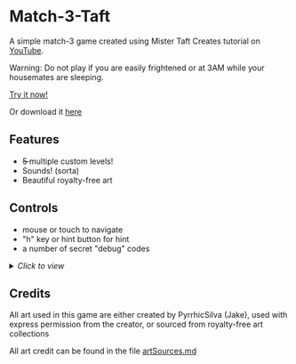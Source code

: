 # Match-3-Taft

A simple match-3 game created using Mister Taft Creates tutorial on [YouTube](https://youtube.com/playlist?list=PL4vbr3u7UKWrxEz75MqmTDd899cYAvQ_B).

Warning: Do not play if you are easily frightened or at 3AM while your housemates are sleeping.

[Try it now!](https://github.com/PyrrhicShadow/Another-Match-3/tree/main/Builds/Web%20Build/anothermatch3.html) 

Or download it [here](https://github.com/PyrrhicShadow/Another-Match-3/tree/main/Builds)

## Features

* <s>5 </s>multiple custom levels!
* Sounds! (sorta) 
* Beautiful royalty-free art

## Controls 

* mouse or touch to navigate 
* "h" key or hint button for hint 
* a number of secret "debug" codes 

<details>
    <summary><i>Click to view</i></summary>

These are technically debugging tools but I left them in here as cheat-codes/easter eggs. Have fun!

* "s" to shuffle the board
* bomb commands (turns the piece the mouse is hovering over into said bomb)
    ** "c" for color bomb
    ** "a" for adjacent bomb
    ** right or left arrow key for row bomb
    ** up or down arrow key for col bomb 
    ** right-click to unmake bomb 

</details>

## Credits 

All art used in this game are either created by PyrrhicSilva (Jake), used with express permission from the creator, or sourced from royalty-free art collections 

All art credit can be found in the file [artSources.md](https://github.com/PyrrhicShadow/Another-Match-3/tree/main/Assets/Art/artSources.md) 

